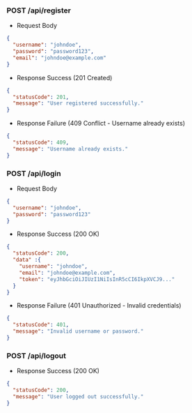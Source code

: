### POST /api/register
- Request Body
```json
{
  "username": "johndoe",
  "password": "password123",
  "email": "johndoe@example.com"
}
```

- Response Success (201 Created)
```json
{
  "statusCode": 201,
  "message": "User registered successfully."
}
```

- Response Failure (409 Conflict - Username already exists)
```json
{
  "statusCode": 409,
  "message": "Username already exists."
}
```

### POST /api/login
- Request Body
```json
{
  "username": "johndoe",
  "password": "password123"
}
```

- Response Success (200 OK)
```json
{
  "statusCode": 200,
  "data" :{
    "username": "johndoe",
    "email": "johndoe@example.com",
    "token": "eyJhbGciOiJIUzI1NiIsInR5cCI6IkpXVCJ9..."    
  }
}
```

- Response Failure (401 Unauthorized - Invalid credentials)
```json
{
  "statusCode": 401,
  "message": "Invalid username or password."
}
```

### POST /api/logout
- Response Success (200 OK)
```json
{
  "statusCode": 200,
  "message": "User logged out successfully."
}
```